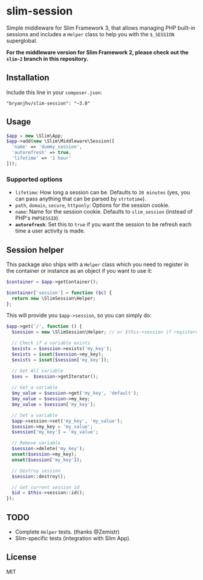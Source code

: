# slim-session

Simple middleware for Slim Framework 3, that allows managing PHP built-in
sessions and includes a `Helper` class to help you with the `$_SESSION`
superglobal.

**For the middleware version for Slim Framework 2, please check out the `slim-2`
branch in this repository.**

## Installation

Include this line in your `composer.json`:

```
"bryanjhv/slim-session": "~3.0"
```

## Usage

```php
$app = new \Slim\App;
$app->add(new \Slim\Middleware\Session([
  'name' => 'dummy_session',
  'autorefresh' => true,
  'lifetime' => '1 hour'
]));
```

### Supported options

* `lifetime`: How long a session can be. Defaults to `20 minutes` (yes, you can
  pass anything that can be parsed by `strtotime`).
* `path`, `domain`, `secure`, `httponly`: Options for the session cookie.
* `name`: Name for the session cookie. Defaults to `slim_session` (instead of
  PHP's `PHPSESSID`).
* **`autorefresh`**: Set this to `true` if you want the session to be refresh
  each time a user activity is made.

## Session helper

This package also ships with a `Helper` class which you need to register in the
container or instance as an object if you want to use it:

```php
$container = $app->getContainer();

$container['session'] = function ($c) {
  return new \SlimSession\Helper;
};
```

This will provide you `$app->session`, so you can simply do:

```php
$app->get('/', function () {
  $session = new \SlimSession\Helper; // or $this->session if registered

  // Check if a variable exists
  $exists = $session->exists('my_key');
  $exists = isset($session->my_key);
  $exists = isset($session['my_key']);

  // Get All variable
  $ses =  $session->getIterator();
  
  // Get a variable
  $my_value = $session->get('my_key', 'default');
  $my_value = $session->my_key;
  $my_value = $session['my_key'];

  // Set a variable
  $app->session->set('my_key', 'my_value');
  $session->my_key = 'my_value';
  $session['my_key'] = 'my_value';

  // Remove variable
  $session->delete('my_key');
  unset($session->my_key);
  unset($session['my_key']);

  // Destroy session
  $session::destroy();

  // Get current session id
  $id = $this->session::id();
});
```

## TODO

- Complete `Helper` tests. (thanks @Zemistr)
- Slim-specific tests (integration with Slim App).

## License

MIT
